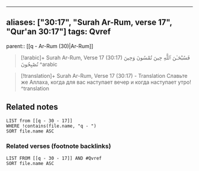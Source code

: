 
---
aliases: ["30:17", "Surah Ar-Rum, verse 17", "Qur'an 30:17"]
tags: Qvref
---

parent:: [[q - Ar-Rum (30)|Ar-Rum]]

> [!arabic]+ Surah Ar-Rum, Verse 17 (30:17)
> <span class="quran-arabic">فَسُبْحَـٰنَ ٱللَّهِ حِينَ تُمْسُونَ وَحِينَ تُصْبِحُونَ</span>
^arabic

> [!translation]+ Surah Ar-Rum, Verse 17 (30:17) - Translation
> Славьте же Аллаха, когда для вас наступает вечер и когда наступает утро!
^translation



## Related notes
```dataview
LIST from [[q - 30 - 17]]
WHERE !contains(file.name, "q - ")
SORT file.name ASC
```

### Related verses (footnote backlinks)
```dataview
LIST FROM [[q - 30 - 17]] AND #Qvref
SORT file.name ASC
```

